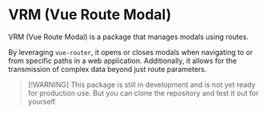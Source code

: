 # VRM (Vue Route Modal)
VRM (Vue Route Modal) is a package that manages modals using routes. 

By leveraging `vue-router`, it opens or closes modals when navigating to or from specific paths in a web application. Additionally, it allows for the transmission of complex data beyond just route parameters.

> [!WARNING] This package is still in development and is not yet ready for production use. But you can clone the repository and test it out for yourself.
